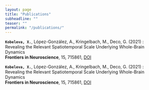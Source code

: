 ```yaml
---
layout: page
title: "Publications"
subheadline: ""
teaser: ""
permalink: "/publications/"
---
```

<b>`Kobeleva, X.`</b>, López-González, A., Kringelbach, M., Deco, G. (2021)
:   Revealing the Relevant Spatiotemporal Scale Underlying Whole-Brain Dynamics<br><b>Frontiers in Neuroscience</b>, 15, 715861, [DOI](https://doi.org/10.3389/fnins.2021.715861)

<b>`Kobeleva, X.`</b>, López-González, A., Kringelbach, M., Deco, G. (2021)
:   Revealing the Relevant Spatiotemporal Scale Underlying Whole-Brain Dynamics<br><b>Frontiers in Neuroscience</b>, 15, 715861, [DOI](https://doi.org/10.3389/fnins.2021.715861)
